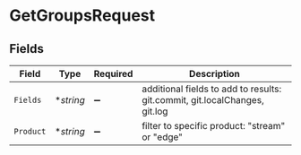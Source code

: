 # GetGroupsRequest


## Fields

| Field                                                                      | Type                                                                       | Required                                                                   | Description                                                                |
| -------------------------------------------------------------------------- | -------------------------------------------------------------------------- | -------------------------------------------------------------------------- | -------------------------------------------------------------------------- |
| `Fields`                                                                   | **string*                                                                  | :heavy_minus_sign:                                                         | additional fields to add to results: git.commit, git.localChanges, git.log |
| `Product`                                                                  | **string*                                                                  | :heavy_minus_sign:                                                         | filter to specific product: "stream" or "edge"                             |